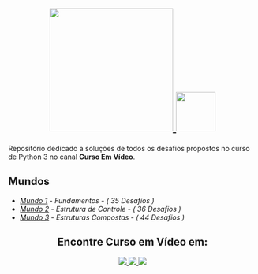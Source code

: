<h1 align="center">
  <a href="https://www.youtube.com/user/cursosemvideo">
    <img src="https://th3hydr4.files.wordpress.com/2021/03/logo_curso_em_video.png" width="250px" />
    <img src="https://th3hydr4.files.wordpress.com/2021/03/logo_python.png" width="80px" />
  </a>
</h1>
  
Repositório dedicado a soluções de todos os desafios propostos no curso de Python 3 no canal **Curso Em Vídeo**.

## Mundos
- [*Mundo 1*](#) - *Fundamentos - ( 35 Desafios )*
- [*Mundo 2*](#) - *Estrutura de Controle - ( 36 Desafios )*
- [*Mundo 3*](#) - *Estruturas Compostas - ( 44 Desafios )*

<h2 align="center">Encontre Curso em Vídeo em:</h2>
<p align="center">
  <a href="https://pt-br.facebook.com/CursosEmVideo/">
    <img src="https://img.shields.io/badge/facebook-0080FF?style=for-the-badge&logo=facebook&logoColor=white" />
  </a>
  <a href="https://www.instagram.com/cursoemvideo/">
    <img src="https://img.shields.io/badge/Instagram-FF0080?style=for-the-badge&logo=instagram&logoColor=white" 
  </a>
  <a href="https://www.youtube.com/user/cursosemvideo">
    <img src="https://img.shields.io/badge/Youtube-FF0000?style=for-the-badge&logo=youtube&logoColor=white" width= />
  </a>
</p>
